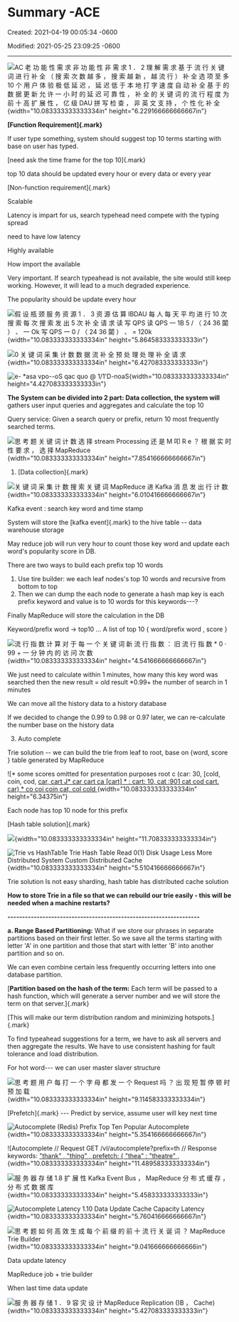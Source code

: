 # Summary -ACE

Created: 2021-04-19 00:05:34 -0600

Modified: 2021-05-25 23:09:25 -0600

---

![AC 老 功 能 性 需 求 非 功 能 性 非 需 求 1 ． 2 理 解 需 求 基 于 流 行 关 键 词 进 行 补 全 （ 搜 索 次 数 越 多 ， 搜 索 越 新 ， 越 流 行 ） 补 全 选 项 至 多 10 个 用 户 体 验 极 低 延 迟 ， 延 迟 低 于 本 地 打 字 速 度 自 动 补 全 基 于 的 数 据 更 新 允 许 一 小 时 的 延 迟 可 靠 性 ， 补 全 的 关 键 词 的 流 行 程 度 为 前 十 高 扩 展 性 ， 亿 级 DAU 拼 写 检 查 ， 非 英 文 支 持 ， 个 性 化 补 全 ](../../media/Steam^JCollection-Typehead-Summary--ACE-image1.png){width="10.083333333333334in" height="6.229166666666667in"}

**[Function Requirement]{.mark}**

If user type something, system should suggest top 10 terms starting with base on user has typed.

[need ask the time frame for the top 10]{.mark}

top 10 data should be updated every hour or every data or every year





[Non-function requirement]{.mark}

Scalable

Latency is impart for us, search typehead need compete with the typing spread

need to have low latency



Highly available

How import the available

Very important. If search typeahead is not available, the site would still keep working. However, it will lead to a much degraded experience.



The popularity should be update every hour





![假 设 瓶 颈 服 务 资 源 1 ． 3 资 源 估 算 IBDAU 每 人 每 天 平 均 进 行 10 次 搜 索 每 次 搜 索 发 出 5 次 补 全 请 求 读 写 QPS 读 QPS 一 1B 5 / （ 24 36 闐 ） 、 一 Ok 写 QPS 一 0 / （ 24 36 闐 ） 、 = 120k ](../../media/Steam^JCollection-Typehead-Summary--ACE-image2.png){width="10.083333333333334in" height="5.864583333333333in"}

![0 关 键 词 采 集 计 数 数 据 流 补 全 预 处 理 处 理 补 全 请 求 ](../../media/Steam^JCollection-Typehead-Summary--ACE-image3.png){width="10.083333333333334in" height="6.427083333333333in"}



![e- *asa vpo--oS qac quo @ 1/1'D-noaS ](../../media/Steam^JCollection-Typehead-Summary--ACE-image4.png){width="10.083333333333334in" height="4.427083333333333in"}



**The System can be divided into 2 part: Data collection, the system will** ﻿gathers user input queries and aggregates and calculate the top 10





﻿Query service: Given a search query or prefix, return 10 most frequently searched terms.







![思 考 题 关 键 词 计 数 选 择 stream Processing 还 是 M 叩 R e ？ 根 据 实 时 性 要 求 ， 选 择 MapReduce ](../../media/Steam^JCollection-Typehead-Summary--ACE-image5.png){width="10.083333333333334in" height="7.854166666666667in"}



1.  [Data collection]{.mark}



![关 键 词 采 集 计 数 搜 索 关 键 词 MapReduce 进 Kafka 消 息 发 出 行 计 数 ](../../media/Steam^JCollection-Typehead-Summary--ACE-image6.png){width="10.083333333333334in" height="6.010416666666667in"}



Kafka event : search key word and time stamp

System will store the [kafka event]{.mark} to the hive table -- data warehouse storage

May reduce job will run very hour to count those key word and update each word's popularity score in DB.



There are two ways to build each prefix top 10 words



1.  Use tire builder: we each leaf nodes's top 10 words and recursive from bottom to top
2.  Then we can dump the each node to generate a hash map key is each prefix keyword and value is to 10 words for this keywords---?





Finally MapReduce will store the calculation in the DB

Keyword/prefix word -> top10 ... A list of top 10 { word/prefix word , score }





![流 行 指 数 计 算 对 于 每 一 个 关 键 词 新 流 行 指 数 ： 旧 流 行 指 数 * 0 · 99 + 一 分 钟 内 的 访 问 次 数 ](../../media/Steam^JCollection-Typehead-Summary--ACE-image7.png){width="10.083333333333334in" height="4.541666666666667in"}





We just need to calculate within 1 minutes, how many this key word was searched then the new result = old result *0.99+ the number of search in 1 minutes

We can move all the history data to a history database

If we decided to change the 0.99 to 0.98 or 0.97 later, we can re-calculate the number base on the history data



3.  Auto complete

Trie solution -- we can build the trie from leaf to root, base on {word, score } table generated by MapReduce



![* some scores omitted for presentation purposes root c (car: 30, [cold, coin, cod, [car, cart J* car cart ca [cart] * : cart: 10, cat :901 cat cod cart. car) * co coi coin cat, col cold ](../../media/Steam^JCollection-Typehead-Summary--ACE-image8.png){width="10.083333333333334in" height="6.34375in"}



Each node has top 10 node for this prefix



[Hash table solution]{.mark}

![](../../media/Steam^JCollection-Typehead-Summary--ACE-image9.png){width="10.083333333333334in" height="11.708333333333334in"}





![Trie vs HashTab1e Trie Hash Table Read 0(1) Disk Usage Less More Distributed System Custom Distributed Cache ](../../media/Steam^JCollection-Typehead-Summary--ACE-image10.png){width="10.083333333333334in" height="5.510416666666667in"}

Trie solution Is not easy sharding, hash table has distributed cache solution



**How to store Trie in a file so that we can rebuild our trie easily - this will be needed when a machine restarts?**

**------------------------------------------------------------------**

**a. Range Based Partitioning:** What if we store our phrases in separate partitions based on their first letter. So we save all the terms starting with letter 'A' in one partition and those that start with letter 'B' into another partition and so on.

We can even combine certain less frequently occurring letters into one database partition.

[**Partition based on the hash of the term:** Each term will be passed to a hash function, which will generate a server number and we will store the term on that server.]{.mark}

[This will make our term distribution random and minimizing hotspots.]{.mark}

To find typeahead suggestions for a term, we have to ask all servers and then aggregate the results. We have to use consistent hashing for fault tolerance and load distribution.

For hot word--- we can user master slaver structure

















![思 考 题 用 户 每 打 一 个 字 母 都 发 一 个 Request 吗 ？ 出 现 短 暂 停 顿 时 预 加 载 ](../../media/Steam^JCollection-Typehead-Summary--ACE-image11.png){width="10.083333333333334in" height="9.114583333333334in"}



[Prefetch]{.mark} --- Predict by service, assume user will key next time



![Autocomplete (Redis) Prefix Top Ten Popular Autocomplete ](../../media/Steam^JCollection-Typehead-Summary--ACE-image12.png){width="10.083333333333334in" height="5.354166666666667in"}



![Autocomplete // Request GET /vl/autocomplete?prefix=th // Response keywords: [ "thank" , "thing" , prefetch: { "thea" : "theatre" , ](../../media/Steam^JCollection-Typehead-Summary--ACE-image13.png){width="10.083333333333334in" height="11.489583333333334in"}







![服 务 器 存 储 1.8 扩 展 性 Kafka Event Bus ， MapReduce 分 布 式 缓 存 ， 分 布 式 数 据 库 ](../../media/Steam^JCollection-Typehead-Summary--ACE-image14.png){width="10.083333333333334in" height="5.458333333333333in"}





![Autocomplete Latency 1.10 Data Update Cache Capacity Latency ](../../media/Steam^JCollection-Typehead-Summary--ACE-image15.png){width="10.083333333333334in" height="5.760416666666667in"}



![思 考 题 如 何 高 效 生 成 每 个 前 缀 的 前 十 流 行 关 诞 词 ？ MapReduce Trie Builder ](../../media/Steam^JCollection-Typehead-Summary--ACE-image16.png){width="10.083333333333334in" height="9.041666666666666in"}



Data update latency

MapReduce job + trie builder

When last time data update



![服 务 器 存 储 1 ． 9 容 灾 设 计 MapReduce Replication ()B ， Cache) ](../../media/Steam^JCollection-Typehead-Summary--ACE-image17.png){width="10.083333333333334in" height="5.427083333333333in"}

















